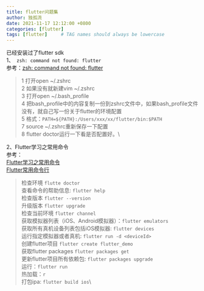 ```yaml
---
title: flutter问题集
author: 独孤流
date: 2021-11-17 12:12:00 +0800
categories: [flutter]
tags: [flutter]     # TAG names should always be lowercase
---
```


已经安装过了flutter sdk\
1、` zsh: command not found: flutter`\
参考：[zsh: command not found: flutter](https://blog.csdn.net/xudailong_blog/article/details/113447807)

>1 打开open ~/.zshrc\
2 如果没有就新建vim ~/.zshrc\
3 打开open ~/.bash_profile\
4 把bash_profile中的内容复制一份到zshrc文件中，如果bash_profile文件没有，就自己写一份关于flutter的环境配置\
5 格式：`PATH=${PATH}:/Users/xxx/xx/flutter/bin:$PATH`\
7 source ~/.zshrc重新保存一下配置\
8 flutter doctor运行一下看是否配置好。\

2、Flutter学习之常用命令\
参考：\
[Flutter学习之常用命令](https://blog.csdn.net/qq_32876451/article/details/115393575?spm=1001.2101.3001.6650.8&utm_medium=distribute.pc_relevant.none-task-blog-2%7Edefault%7EBlogCommendFromBaidu%7Edefault-8.no_search_link&depth_1-utm_source=distribute.pc_relevant.none-task-blog-2%7Edefault%7EBlogCommendFromBaidu%7Edefault-8.no_search_link)\
[Flutter常用命令行](https://blog.csdn.net/sinat_17775997/article/details/106418282)

>  检查环境 `flutte doctor`\
查看命令的帮助信息: `flutter help`\
检查版本 `flutter --version`\
升级版本 `flutter upgrade`\
检查当前环境 `flutter channel`\
获取模拟器列表（iOS、Android模拟器）：`flutter emulators`\
获取所有真机设备列表包括iOS模拟器: `flutter devices`\
运行指定模拟器或者真机: `flutter run -d <deviceId>`\
创建flutter项目 `flutter create flutter_demo`\
获取flutter packages `flutter packages get`\
更新flutter项目所有依赖包: `flutter packages upgrade`\
运行：`flutter run`\
热加载：`r`\
打包ipa: `flutter build ios`\

